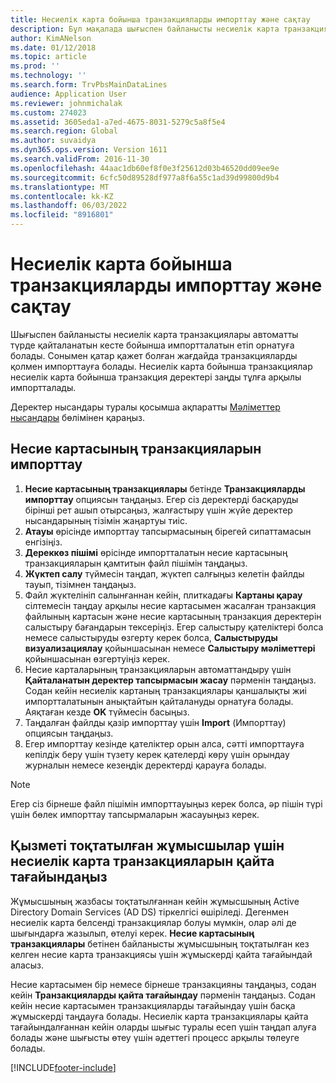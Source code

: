 ```yaml
---
title: Несиелік карта бойынша транзакцияларды импорттау және сақтау
description: Бұл мақалада шығыспен байланысты несиелік карта транзакцияларын импорттау және ұстану әдісі түсіндіріледі. Бұл транзакциялар автоматты түрде қайталанатын кесте бойынша импортталатындай етіп орнатылуы мүмкін немесе қажет болған жағдайда қолмен импортталуы мүмкін.
author: KimANelson
ms.date: 01/12/2018
ms.topic: article
ms.prod: ''
ms.technology: ''
ms.search.form: TrvPbsMainDataLines
audience: Application User
ms.reviewer: johnmichalak
ms.custom: 274023
ms.assetid: 3605eda1-a7ed-4675-8031-5279c5a8f5e4
ms.search.region: Global
ms.author: suvaidya
ms.dyn365.ops.version: Version 1611
ms.search.validFrom: 2016-11-30
ms.openlocfilehash: 44aac1db60ef8f0e3f25612d03b46520dd09ee9e
ms.sourcegitcommit: 6cfc50d89528df977a8f6a55c1ad39d99800d9b4
ms.translationtype: MT
ms.contentlocale: kk-KZ
ms.lasthandoff: 06/03/2022
ms.locfileid: "8916801"
---
```

# <a name="import-and-maintain-credit-card-transactions"></a>Несиелік карта бойынша транзакцияларды импорттау және сақтау

Шығыспен байланысты несиелік карта транзакциялары автоматты түрде қайталанатын кесте бойынша импортталатын етіп орнатуға болады. Сонымен қатар қажет болған жағдайда транзакцияларды қолмен импорттауға болады. Несиелік карта бойынша транзакциялар несиелік карта бойынша транзакция деректері заңды тұлға арқылы импортталады.

Деректер нысандары туралы қосымша ақпаратты [Мәліметтер нысандары](/dynamics365/fin-ops-core/dev-itpro/data-entities/data-entities) бөлімінен қараңыз.

## <a name="import-credit-card-transactions"></a>Несие картасының транзакцияларын импорттау

1. **Несие картасының транзакциялары** бетінде **Транзакцияларды импорттау** опциясын таңдаңыз. Егер сіз деректерді басқаруды бірінші рет ашып отырсаңыз, жалғастыру үшін жүйе деректер нысандарының тізімін жаңартуы тиіс.
2. **Атауы** өрісінде импорттау тапсырмасының бірегей сипаттамасын енгізіңіз.
3. **Дереккөз пішімі** өрісінде импортталатын несие картасының транзакцияларын қамтитын файл пішімін таңдаңыз.
4. **Жүктеп салу** түймесін таңдап, жүктеп салғыңыз келетін файлды тауып, тізімнен таңдаңыз.
5. Файл жүктелініп салынғаннан кейін, плиткадағы **Картаны қарау** сілтемесін таңдау арқылы несие картасымен жасалған транзакция файлының картасын және несие картасының транзакция деректерін салыстыру бағандарын тексеріңіз. Егер салыстыру қателіктері болса немесе салыстыруды өзгерту керек болса, **Салыстыруды визуализациялау** қойыншасынан немесе **Салыстыру мәліметтері** қойыншасынан өзгертуіңіз керек.
6. Несие карталарының транзакцияларын автоматтандыру үшін **Қайталанатын деректер тапсырмасын жасау** пәрменін таңдаңыз. Содан кейін несиелік картаның транзакциялары қаншалықты жиі импортталатынын анықтайтын қайталануды орнатуға болады. Аяқтаған кезде **OK** түймесін басыңыз.
7. Таңдалған файлды қазір импорттау үшін **Import** (Импорттау) опциясын таңдаңыз.
8. Егер импорттау кезінде қателіктер орын алса, сәтті импорттауға кепілдік беру үшін түзету керек қателерді көру үшін орындау журналын немесе кезеңдік деректерді қарауға болады.

> [!NOTE]
> Егер сіз бірнеше файл пішімін импорттауыңыз керек болса, әр пішін түрі үшін бөлек импорттау тапсырмаларын жасауыңыз керек.

## <a name="reassign-the-credit-card-transactions-for-terminated-employees"></a>Қызметі тоқтатылған жұмысшылар үшін несиелік карта транзакцияларын қайта тағайындаңыз

Жұмысшының жазбасы тоқтатылғаннан кейін жұмысшының Active Directory Domain Services (AD DS) тіркелгісі өшіріледі. Дегенмен несиелік карта белсенді транзакциялар болуы мүмкін, олар әлі де шығындарға жазылып, өтелуі керек. **Несие картасының транзакциялары** бетінен байланысты жұмысшының тоқтатылған кез келген несие карта транзакциясы үшін жұмыскерді қайта тағайындай аласыз.

Несие картасымен бір немесе бірнеше транзакцияны таңдаңыз, содан кейін **Транзакцияларды қайта тағайындау** пәрменін таңдаңыз. Содан кейін несие картасымен транзакцияларды тағайындау үшін басқа жұмыскерді таңдауға болады. Несиелік карта транзакциялары қайта тағайындалғаннан кейін оларды шығыс туралы есеп үшін таңдап алуға болады және шығысты өтеу үшін әдеттегі процесс арқылы төлеуге болады.


[!INCLUDE[footer-include](../includes/footer-banner.md)]